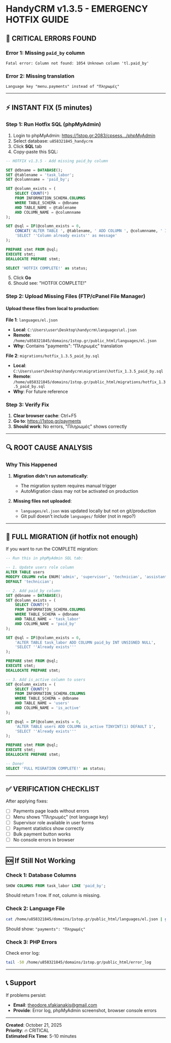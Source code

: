 # HandyCRM v1.3.5 - EMERGENCY HOTFIX GUIDE

## 🚨 CRITICAL ERRORS FOUND

### Error 1: Missing `paid_by` column
```
Fatal error: Column not found: 1054 Unknown column 'tl.paid_by'
```

### Error 2: Missing translation
```
Language key "menu.payments" instead of "Πληρωμές"
```

---

## ⚡ INSTANT FIX (5 minutes)

### Step 1: Run Hotfix SQL (phpMyAdmin)

1. Login to phpMyAdmin: https://1stop.gr:2083/cpsess.../phpMyAdmin
2. Select database: `u858321845_handycrm`
3. Click **SQL** tab
4. Copy-paste this SQL:

```sql
-- HOTFIX v1.3.5 - Add missing paid_by column

SET @dbname = DATABASE();
SET @tablename = 'task_labor';
SET @columnname = 'paid_by';

SET @column_exists = (
    SELECT COUNT(*) 
    FROM INFORMATION_SCHEMA.COLUMNS 
    WHERE TABLE_SCHEMA = @dbname 
    AND TABLE_NAME = @tablename 
    AND COLUMN_NAME = @columnname
);

SET @sql = IF(@column_exists = 0,
    CONCAT('ALTER TABLE ', @tablename, ' ADD COLUMN ', @columnname, ' INT UNSIGNED NULL COMMENT ''User ID who marked this as paid'''),
    'SELECT ''Column already exists'' as message'
);

PREPARE stmt FROM @sql;
EXECUTE stmt;
DEALLOCATE PREPARE stmt;

SELECT 'HOTFIX COMPLETE!' as status;
```

5. Click **Go**
6. Should see: "HOTFIX COMPLETE!"

### Step 2: Upload Missing Files (FTP/cPanel File Manager)

#### Upload these files from local to production:

**File 1**: `languages/el.json`
- **Local**: `C:\Users\user\Desktop\handycrm\languages\el.json`
- **Remote**: `/home/u858321845/domains/1stop.gr/public_html/languages/el.json`
- **Why**: Contains "payments": "Πληρωμές" translation

**File 2**: `migrations/hotfix_1.3.5_paid_by.sql`
- **Local**: `C:\Users\user\Desktop\handycrm\migrations\hotfix_1.3.5_paid_by.sql`
- **Remote**: `/home/u858321845/domains/1stop.gr/public_html/migrations/hotfix_1.3.5_paid_by.sql`
- **Why**: For future reference

### Step 3: Verify Fix

1. **Clear browser cache**: Ctrl+F5
2. **Go to**: https://1stop.gr/payments
3. **Should work**: No errors, "Πληρωμές" shows correctly

---

## 🔍 ROOT CAUSE ANALYSIS

### Why This Happened

1. **Migration didn't run automatically**:
   - The migration system requires manual trigger
   - AutoMigration class may not be activated on production

2. **Missing files not uploaded**:
   - `languages/el.json` was updated locally but not on git/production
   - Git pull doesn't include `languages/` folder (not in repo?)

---

## 📝 FULL MIGRATION (if hotfix not enough)

If you want to run the COMPLETE migration:

```sql
-- Run this in phpMyAdmin SQL tab:

-- 1. Update users role column
ALTER TABLE users 
MODIFY COLUMN role ENUM('admin', 'supervisor', 'technician', 'assistant') 
DEFAULT 'technician';

-- 2. Add paid_by column
SET @dbname = DATABASE();
SET @column_exists = (
    SELECT COUNT(*) 
    FROM INFORMATION_SCHEMA.COLUMNS 
    WHERE TABLE_SCHEMA = @dbname 
    AND TABLE_NAME = 'task_labor' 
    AND COLUMN_NAME = 'paid_by'
);

SET @sql = IF(@column_exists = 0,
    'ALTER TABLE task_labor ADD COLUMN paid_by INT UNSIGNED NULL',
    'SELECT ''Already exists'''
);

PREPARE stmt FROM @sql;
EXECUTE stmt;
DEALLOCATE PREPARE stmt;

-- 3. Add is_active column to users
SET @column_exists = (
    SELECT COUNT(*) 
    FROM INFORMATION_SCHEMA.COLUMNS 
    WHERE TABLE_SCHEMA = @dbname 
    AND TABLE_NAME = 'users' 
    AND COLUMN_NAME = 'is_active'
);

SET @sql = IF(@column_exists = 0,
    'ALTER TABLE users ADD COLUMN is_active TINYINT(1) DEFAULT 1',
    'SELECT ''Already exists'''
);

PREPARE stmt FROM @sql;
EXECUTE stmt;
DEALLOCATE PREPARE stmt;

-- Done!
SELECT 'FULL MIGRATION COMPLETE!' as status;
```

---

## ✅ VERIFICATION CHECKLIST

After applying fixes:

- [ ] Payments page loads without errors
- [ ] Menu shows "Πληρωμές" (not language key)
- [ ] Supervisor role available in user forms
- [ ] Payment statistics show correctly
- [ ] Bulk payment button works
- [ ] No console errors in browser

---

## 🆘 If Still Not Working

### Check 1: Database Columns
```sql
SHOW COLUMNS FROM task_labor LIKE 'paid_by';
```
Should return 1 row. If not, column is missing.

### Check 2: Language File
```bash
cat /home/u858321845/domains/1stop.gr/public_html/languages/el.json | grep payments
```
Should show: `"payments": "Πληρωμές"`

### Check 3: PHP Errors
Check error log:
```bash
tail -50 /home/u858321845/domains/1stop.gr/public_html/error_log
```

---

## 📞 Support

If problems persist:
- **Email**: theodore.sfakianakis@gmail.com
- **Provide**: Error log, phpMyAdmin screenshot, browser console errors

---

**Created**: October 21, 2025  
**Priority**: 🔥 CRITICAL  
**Estimated Fix Time**: 5-10 minutes
